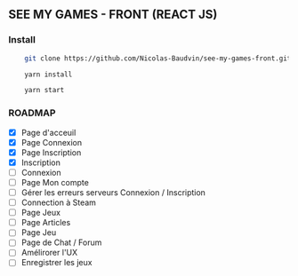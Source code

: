 ## SEE MY GAMES - FRONT (REACT JS)

### Install 

```bash
    git clone https://github.com/Nicolas-Baudvin/see-my-games-front.git
```

```bash
    yarn install
```

```bash
    yarn start
```

### ROADMAP

- [x] Page d'acceuil
- [x] Page Connexion
- [x] Page Inscription
- [x] Inscription
- [ ] Connexion
- [ ] Page Mon compte
- [ ] Gérer les erreurs serveurs Connexion / Inscription
- [ ] Connection à Steam
- [ ] Page Jeux
- [ ] Page Articles
- [ ] Page Jeu
- [ ] Page de Chat / Forum
- [ ] Amélirorer l'UX
- [ ] Enregistrer les jeux
